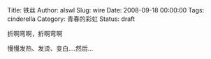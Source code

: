 Title: 铁丝
Author: alswl
Slug: wire
Date: 2008-09-18 00:00:00
Tags: cinderella
Category: 青春的彩虹
Status: draft

折啊弯啊，折啊弯啊

慢慢发热、发烫、变白....然后...

